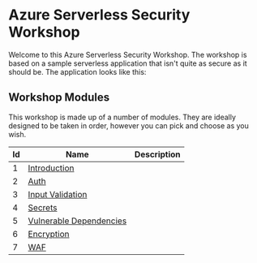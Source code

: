 # Azure Serverless Security Workshop

Welcome to this Azure Serverless Security Workshop. The workshop is based on a sample serverless application that isn't quite as secure as it should be. The application looks like this:

## Workshop Modules

This workshop is made up of a number of modules. They are ideally designed to be taken in order, however you can pick and choose as you wish. 

|Id  |Name                                              |Description    |
|----|--------------------------------------------------|---------------|
|1   |[Introduction](lessons/intro.md)                  |               |
|2   |[Auth ](lessons/auth.md)                          |               |
|3   |[Input Validation](lessons/input.md)              |               |
|4   |[Secrets ](lessons/secrets.md)                    |               |
|5   |[Vulnerable Dependencies](lessons/dependencies.md)|               |
|6   |[Encryption](lessons/encryption.md)               |               |
|7   |[WAF](lessons/waf.md)                             |               |